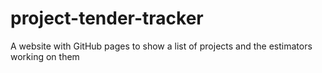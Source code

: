 # project-tender-tracker
A website with GitHub pages to show a list of projects and the estimators working on them
